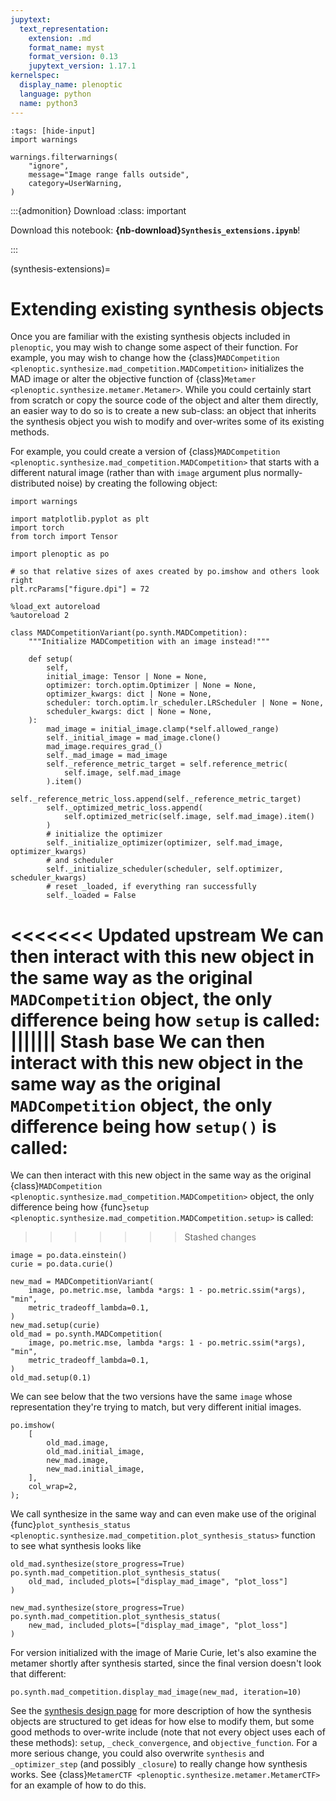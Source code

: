 ```yaml
---
jupytext:
  text_representation:
    extension: .md
    format_name: myst
    format_version: 0.13
    jupytext_version: 1.17.1
kernelspec:
  display_name: plenoptic
  language: python
  name: python3
---
```

```{code-cell} ipython3
:tags: [hide-input]
import warnings

warnings.filterwarnings(
    "ignore",
    message="Image range falls outside",
    category=UserWarning,
)
```

:::{admonition} Download
:class: important

Download this notebook: **{nb-download}`Synthesis_extensions.ipynb`**!

:::

(synthesis-extensions)=
# Extending existing synthesis objects

Once you are familiar with the existing synthesis objects included in `plenoptic`, you may wish to change some aspect of their function. For example, you may wish to change how the {class}`MADCompetition <plenoptic.synthesize.mad_competition.MADCompetition>` initializes the MAD image or alter the objective function of {class}`Metamer <plenoptic.synthesize.metamer.Metamer>`. While you could certainly start from scratch or copy the source code of the object and alter them directly, an easier way to do so is to create a new sub-class: an object that inherits the synthesis object you wish to modify and over-writes some of its existing methods.

For example, you could create a version of {class}`MADCompetition <plenoptic.synthesize.mad_competition.MADCompetition>` that starts with a different natural image (rather than with `image` argument plus normally-distributed noise) by creating the following object:

```{code-cell} ipython3
import warnings

import matplotlib.pyplot as plt
import torch
from torch import Tensor

import plenoptic as po

# so that relative sizes of axes created by po.imshow and others look right
plt.rcParams["figure.dpi"] = 72

%load_ext autoreload
%autoreload 2
```

```{code-cell} ipython3
class MADCompetitionVariant(po.synth.MADCompetition):
    """Initialize MADCompetition with an image instead!"""

    def setup(
        self,
        initial_image: Tensor | None = None,
        optimizer: torch.optim.Optimizer | None = None,
        optimizer_kwargs: dict | None = None,
        scheduler: torch.optim.lr_scheduler.LRScheduler | None = None,
        scheduler_kwargs: dict | None = None,
    ):
        mad_image = initial_image.clamp(*self.allowed_range)
        self._initial_image = mad_image.clone()
        mad_image.requires_grad_()
        self._mad_image = mad_image
        self._reference_metric_target = self.reference_metric(
            self.image, self.mad_image
        ).item()
        self._reference_metric_loss.append(self._reference_metric_target)
        self._optimized_metric_loss.append(
            self.optimized_metric(self.image, self.mad_image).item()
        )
        # initialize the optimizer
        self._initialize_optimizer(optimizer, self.mad_image, optimizer_kwargs)
        # and scheduler
        self._initialize_scheduler(scheduler, self.optimizer, scheduler_kwargs)
        # reset _loaded, if everything ran successfully
        self._loaded = False
```

<<<<<<< Updated upstream
We can then interact with this new object in the same way as the original `MADCompetition` object, the only difference being how `setup` is called:
||||||| Stash base
We can then interact with this new object in the same way as the original `MADCompetition` object, the only difference being how `setup()` is called:
=======
We can then interact with this new object in the same way as the original {class}`MADCompetition <plenoptic.synthesize.mad_competition.MADCompetition>` object, the only difference being how {func}`setup <plenoptic.synthesize.mad_competition.MADCompetition.setup>` is called:
>>>>>>> Stashed changes

```{code-cell} ipython3
image = po.data.einstein()
curie = po.data.curie()

new_mad = MADCompetitionVariant(
    image, po.metric.mse, lambda *args: 1 - po.metric.ssim(*args), "min",
    metric_tradeoff_lambda=0.1,
)
new_mad.setup(curie)
old_mad = po.synth.MADCompetition(
    image, po.metric.mse, lambda *args: 1 - po.metric.ssim(*args), "min",
    metric_tradeoff_lambda=0.1,
)
old_mad.setup(0.1)
```

We can see below that the two versions have the same `image` whose representation they're trying to match, but very different initial images.

```{code-cell} ipython3
po.imshow(
    [
        old_mad.image,
        old_mad.initial_image,
        new_mad.image,
        new_mad.initial_image,
    ],
    col_wrap=2,
);
```

We call synthesize in the same way and can even make use of the original {func}`plot_synthesis_status <plenoptic.synthesize.mad_competition.plot_synthesis_status>` function to see what synthesis looks like

```{code-cell} ipython3
old_mad.synthesize(store_progress=True)
po.synth.mad_competition.plot_synthesis_status(
    old_mad, included_plots=["display_mad_image", "plot_loss"]
)
```

```{code-cell} ipython3
new_mad.synthesize(store_progress=True)
po.synth.mad_competition.plot_synthesis_status(
    new_mad, included_plots=["display_mad_image", "plot_loss"]
)
```

For version initialized with the image of Marie Curie, let's also examine the metamer shortly after synthesis started, since the final version doesn't look that different:

```{code-cell} ipython3
po.synth.mad_competition.display_mad_image(new_mad, iteration=10)
```

See the [synthesis design page](../../synthesis.md) for more description of how the synthesis objects are structured to get ideas for how else to modify them, but some good methods to over-write include (note that not every object uses each of these methods): `setup`, `_check_convergence`, and `objective_function`. For a more serious change, you could also overwrite `synthesis` and `_optimizer_step` (and possibly `_closure`) to really change how synthesis works. See {class}`MetamerCTF <plenoptic.synthesize.metamer.MetamerCTF>` for an example of how to do this.
